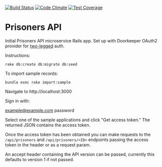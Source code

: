 [![Build Status](https://travis-ci.org/ministryofjustice/prisoners-api.svg?branch=master)](https://travis-ci.org/ministryofjustice/prisoners_api)
[![Code Climate](https://codeclimate.com/github/ministryofjustice/prisoners_api/badges/gpa.svg)](https://codeclimate.com/github/ministryofjustice/prisoners_api)
[![Test Coverage](https://codeclimate.com/github/ministryofjustice/prisoners_api/badges/coverage.svg)](https://codeclimate.com/github/ministryofjustice/prisoners_api/coverage)

# Prisoners API

Initial Prisoners API microservice Rails app. Set up with Doorkeeper OAuth2 provider for [two-legged](https://github.com/doorkeeper-gem/doorkeeper/wiki/Client-Credentials-flow) auth.

Instructions:

`rake db:create db:migrate db:seed`

To import sample records:

`bundle exec rake import:sample`

Navigate to http://localhost:3000

Sign in with:

example@example.com
password

Select one of the sample applications and click "Get access token." The returned JSON contains the access token.

Once the access token has been obtained you can make requests to the `/api/prisoners` and `/api/prisoners/<ID>` endpoints passing the access token in the header or as a request param.

An accept header containing the API version can be passed, currently this defaults to version 1 if not passed.
